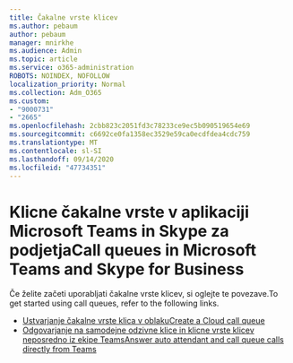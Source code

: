 ```yaml
---
title: Čakalne vrste klicev
ms.author: pebaum
author: pebaum
manager: mnirkhe
ms.audience: Admin
ms.topic: article
ms.service: o365-administration
ROBOTS: NOINDEX, NOFOLLOW
localization_priority: Normal
ms.collection: Adm_O365
ms.custom:
- "9000731"
- "2665"
ms.openlocfilehash: 2cbb823c2051fd3c78233ce9ec5b090519654e69
ms.sourcegitcommit: c6692ce0fa1358ec3529e59ca0ecdfdea4cdc759
ms.translationtype: MT
ms.contentlocale: sl-SI
ms.lasthandoff: 09/14/2020
ms.locfileid: "47734351"
---
```

# <a name="call-queues-in-microsoft-teams-and-skype-for-business"></a><span data-ttu-id="9fa0d-102">Klicne čakalne vrste v aplikaciji Microsoft Teams in Skype za podjetja</span><span class="sxs-lookup"><span data-stu-id="9fa0d-102">Call queues in Microsoft Teams and Skype for Business</span></span> 

<span data-ttu-id="9fa0d-103">Če želite začeti uporabljati čakalne vrste klicev, si oglejte te povezave.</span><span class="sxs-lookup"><span data-stu-id="9fa0d-103">To get started using call queues, refer to the following links.</span></span>

- [<span data-ttu-id="9fa0d-104">Ustvarjanje čakalne vrste klica v oblaku</span><span class="sxs-lookup"><span data-stu-id="9fa0d-104">Create a Cloud call queue</span></span>](https://docs.microsoft.com/microsoftteams/create-a-phone-system-call-queue)
- [<span data-ttu-id="9fa0d-105">Odgovarjanje na samodejne odzivne klice in klicne vrste klicev neposredno iz ekipe Teams</span><span class="sxs-lookup"><span data-stu-id="9fa0d-105">Answer auto attendant and call queue calls directly from Teams</span></span>](https://docs.microsoft.com/microsoftteams/answer-auto-attendant-and-call-queue-calls)